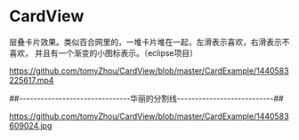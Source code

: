 
# CardView

层叠卡片效果。类似百合网里的，一堆卡片堆在一起，左滑表示喜欢，右滑表示不喜欢，
并且有一个渐变的小图标表示。（eclipse项目）

https://github.com/tomyZhou/CardView/blob/master/CardExample/1440583225617.mp4

##-------------------------------华丽的分割线---------------------------##

https://github.com/tomyZhou/CardView/blob/master/CardExample/1440583609024.jpg
